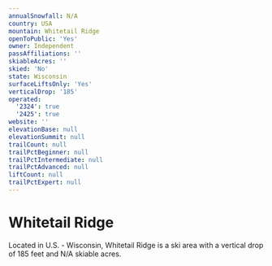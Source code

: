 ```yaml
---
annualSnowfall: N/A
country: USA
mountain: Whitetail Ridge
openToPublic: 'Yes'
owner: Independent
passAffiliations: ''
skiableAcres: ''
skied: 'No'
state: Wisconsin
surfaceLiftsOnly: 'Yes'
verticalDrop: '185'
operated:
  '2324': true
  '2425': true
website: ''
elevationBase: null
elevationSummit: null
trailCount: null
trailPctBeginner: null
trailPctIntermediate: null
trailPctAdvanced: null
liftCount: null
trailPctExpert: null
---
```



# Whitetail Ridge

Located in U.S. - Wisconsin, Whitetail Ridge is a ski area with a vertical drop of 185 feet and N/A skiable acres.
